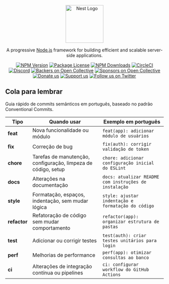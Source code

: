 <p align="center">
  <a href="http://nestjs.com/" target="blank"><img src="https://nestjs.com/img/logo-small.svg" width="120" alt="Nest Logo" /></a>
</p>

[circleci-image]: https://img.shields.io/circleci/build/github/nestjs/nest/master?token=abc123def456
[circleci-url]: https://circleci.com/gh/nestjs/nest

  <p align="center">A progressive <a href="http://nodejs.org" target="_blank">Node.js</a> framework for building efficient and scalable server-side applications.</p>
    <p align="center">
<a href="https://www.npmjs.com/~nestjscore" target="_blank"><img src="https://img.shields.io/npm/v/@nestjs/core.svg" alt="NPM Version" /></a>
<a href="https://www.npmjs.com/~nestjscore" target="_blank"><img src="https://img.shields.io/npm/l/@nestjs/core.svg" alt="Package License" /></a>
<a href="https://www.npmjs.com/~nestjscore" target="_blank"><img src="https://img.shields.io/npm/dm/@nestjs/common.svg" alt="NPM Downloads" /></a>
<a href="https://circleci.com/gh/nestjs/nest" target="_blank"><img src="https://img.shields.io/circleci/build/github/nestjs/nest/master" alt="CircleCI" /></a>
<a href="https://discord.gg/G7Qnnhy" target="_blank"><img src="https://img.shields.io/badge/discord-online-brightgreen.svg" alt="Discord"/></a>
<a href="https://opencollective.com/nest#backer" target="_blank"><img src="https://opencollective.com/nest/backers/badge.svg" alt="Backers on Open Collective" /></a>
<a href="https://opencollective.com/nest#sponsor" target="_blank"><img src="https://opencollective.com/nest/sponsors/badge.svg" alt="Sponsors on Open Collective" /></a>
  <a href="https://paypal.me/kamilmysliwiec" target="_blank"><img src="https://img.shields.io/badge/Donate-PayPal-ff3f59.svg" alt="Donate us"/></a>
    <a href="https://opencollective.com/nest#sponsor"  target="_blank"><img src="https://img.shields.io/badge/Support%20us-Open%20Collective-41B883.svg" alt="Support us"></a>
  <a href="https://twitter.com/nestframework" target="_blank"><img src="https://img.shields.io/twitter/follow/nestframework.svg?style=social&label=Follow" alt="Follow us on Twitter"></a>
</p>
  <!--[![Backers on Open Collective](https://opencollective.com/nest/backers/badge.svg)](https://opencollective.com/nest#backer)
  [![Sponsors on Open Collective](https://opencollective.com/nest/sponsors/badge.svg)](https://opencollective.com/nest#sponsor)-->

## Cola para lembrar

Guia rápido de commits semânticos em português, baseado no padrão Conventional Commits.

| Tipo         | Quando usar                                                   | Exemplo em português                                  |
| ------------ | ------------------------------------------------------------- | ----------------------------------------------------- |
| **feat**     | Nova funcionalidade ou módulo                                 | `feat(app): adicionar módulo de usuários`             |
| **fix**      | Correção de bug                                               | `fix(auth): corrigir validação de token`              |
| **chore**    | Tarefas de manutenção, configuração, limpeza de código, setup | `chore: adicionar configuração inicial do ESLint`     |
| **docs**     | Alterações na documentação                                    | `docs: atualizar README com instruções de instalação` |
| **style**    | Formatação, espaços, indentação, sem mudar lógica             | `style: ajustar indentação e formatação do código`    |
| **refactor** | Refatoração de código sem mudar comportamento                 | `refactor(app): organizar estrutura de pastas`        |
| **test**     | Adicionar ou corrigir testes                                  | `test(auth): criar testes unitários para login`       |
| **perf**     | Melhorias de performance                                      | `perf(app): otimizar consultas ao banco`              |
| **ci**       | Alterações de integração contínua ou pipelines                | `ci: configurar workflow do GitHub Actions`           |
